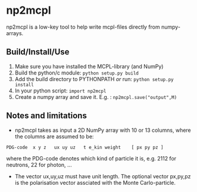 # np2mcpl

np2mcpl is a low-key tool to help write mcpl-files directly from numpy-arrays.

## Build/Install/Use
1. Make sure you have installed the MCPL-library (and NumPy)
2. Build the python/c module: ```python setup.py build```
3. Add the build directory to PYTHONPATH _or_ run: ```python setup.py install```
4. In your python script: ```import np2mcpl```
5. Create a numpy array and save it. E.g. : ```np2mcpl.save("output",M)```

## Notes and limitations
- np2mcpl takes as input a 2D NumPy array with 10 or 13 columns, where the columns are assumed to be:
```
PDG-code  x y z   ux uy uz   t e_kin weight    [ px py pz ]
```
 where the PDG-code denotes which kind of particle it is, e.g. 2112 for neutrons, 22 for photon, ... 
- The vector ux,uy,uz must have unit length. The optional vector px,py,pz is the polarisation vector assciated with the Monte Carlo-particle.
